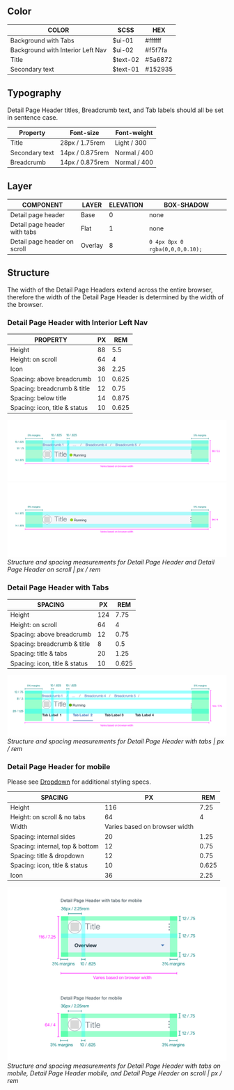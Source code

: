 ## Color

| COLOR                    | SCSS      | HEX       |
|--------------------------|-----------|-----------|
| Background with Tabs     | $ui-01    | #ffffff   |
| Background with Interior Left Nav  | $ui-02    | #f5f7fa   |
| Title                    | $text-02  | #5a6872   |
| Secondary text           | $text-01  | #152935   |

## Typography

Detail Page Header titles, Breadcrumb text, and Tab labels should all be set in sentence case.

| Property   | Font-size       | Font-weight  |
|------------|-----------------|--------------|
| Title      | 28px / 1.75rem  | Light / 300  |
| Secondary text     | 14px / 0.875rem | Normal / 400 |
| Breadcrumb | 14px / 0.875rem | Normal / 400 |

## Layer

| COMPONENT                     | LAYER    | ELEVATION | BOX-SHADOW  |
|----------                     |----------|---------- |-------------|
| Detail page header            | Base     | 0         | none  |
| Detail page header with tabs  | Flat     | 1         | none  |
| Detail page header on scroll  | Overlay  | 8         | `0 4px 8px 0 rgba(0,0,0,0.10);`  |

## Structure

The width of the Detail Page Headers extend across the entire browser, therefore the width of the Detail Page Header is determined by the width of the browser.

### Detail Page Header with Interior Left Nav

| PROPERTY                     | PX | REM   |
|------------------------------|----|-------|
| Height                       | 88 | 5.5   |
| Height: on scroll            | 64 | 4     |
| Icon                         | 36 | 2.25  |
| Spacing: above breadcrumb    | 10 | 0.625  |
| Spacing: breadcrumb & title  | 12 | 0.75   |
| Spacing: below title         | 14 | 0.875  |
| Spacing: icon, title & status| 10 | 0.625  |

![Structure and spacing measurements for Detail Page Header](images/detail-page-header-style-1.png)
![Detail Page Header on scroll](images/detail-page-header-style-2.png)
_Structure and spacing measurements for Detail Page Header and Detail Page Header on scroll | px / rem_

### Detail Page Header with Tabs

| SPACING                      | PX  | REM  |
|------------------------------|-----|------|
| Height                       | 124 | 7.75 |
| Height: on scroll            | 64  | 4    |
| Spacing: above breadcrumb    | 12  | 0.75  |                   
| Spacing: breadcrumb & title  | 8   | 0.5  |
| Spacing: title & tabs        | 20  | 1.25 |
| Spacing: icon, title & status| 10  | 0.625 |

![Structure and spacing measurements for Detail Page Header with tabs ](images/detail-page-header-style-3.png)
_Structure and spacing measurements for Detail Page Header with tabs | px / rem_

### Detail Page Header for mobile

Please see [Dropdown](/components/dropdown/style) for additional styling specs.

| SPACING                         | PX  | REM  |
|---------------------------------|-----|------|
| Height                          | 116 | 7.25 |
| Height: on scroll & no tabs     | 64  | 4    |
| Width                           | Varies based on browser width | |    
| Spacing: internal sides         | 20  | 1.25 |   
| Spacing: internal, top & bottom | 12  | 0.75  |              
| Spacing: title & dropdown       | 12  | 0.75  |
| Spacing: icon, title & status   | 10  | 0.625 |
| Icon                            | 36  | 2.25 |

![Structure and spacing measurements for Detail Page Header mobile ](images/detail-page-header-style-4.png)
_Structure and spacing measurements for Detail Page Header with tabs on mobile, Detail Page Header mobile, and Detail Page Header on scroll | px / rem_
